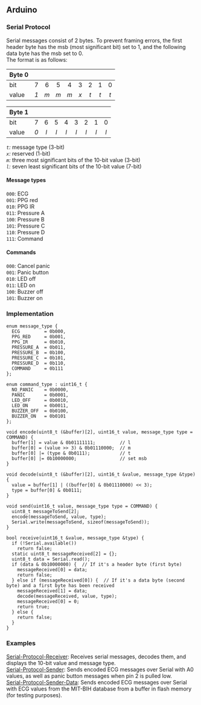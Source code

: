 ## Arduino
### Serial Protocol
Serial messages consist of 2 bytes. To prevent framing errors, the first header byte has the msb (most significant bit) set to 1, and the following data byte has the msb set to 0.    
The format is as follows:  

| Byte 0 |     |     |     |     |     |     |     |     | 
|:-------|:---:|:---:|:---:|:---:|:---:|:---:|:---:|:---:|
| bit    |  7  |  6  |  5  |  4  |  3  |  2  |  1  |  0  | 
| value  | *1* | *m* | *m* | *m* | *x* | *t* | *t* | *t* | 

| Byte 1 |     |     |     |     |     |     |     |     | 
|:-------|:---:|:---:|:---:|:---:|:---:|:---:|:---:|:---:| 
| bit    |  7  |  6  |  5  |  4  |  3  |  2  |  1  |  0  | 
| value  | *0* | *l* | *l* | *l* | *l* | *l* | *l* | *l* |

*`t`:* message type (3-bit)  
*`x`:* reserved (1-bit)  
*`m`:* three most significant bits of the 10-bit value (3-bit)  
*`l`:* seven least significant bits of the 10-bit value (7-bit)  

#### Message types
`000`: ECG  
`001`: PPG red  
`010`: PPG IR  
`011`: Pressure A  
`100`: Pressure B  
`101`: Pressure C  
`110`: Pressure D  
`111`: Command  

#### Commands
`000`: Cancel panic  
`001`: Panic button  
`010`: LED off  
`011`: LED on  
`100`: Buzzer off  
`101`: Buzzer on  

### Implementation

```arduino
enum message_type {
  ECG         = 0b000,
  PPG_RED     = 0b001,
  PPG_IR      = 0b010,
  PRESSURE_A  = 0b011,
  PRESSURE_B  = 0b100,
  PRESSURE_C  = 0b101,
  PRESSURE_D  = 0b110,
  COMMAND     = 0b111
};

enum command_type : uint16_t {
  NO_PANIC    = 0b0000,
  PANIC       = 0b0001,
  LED_OFF     = 0b0010,
  LED_ON      = 0b0011,
  BUZZER_OFF  = 0b0100,
  BUZZER_ON   = 0b0101
};

void encode(uint8_t (&buffer)[2], uint16_t value, message_type type = COMMAND) {
  buffer[1] = value & 0b01111111;         // l
  buffer[0] = (value >> 3) & 0b01110000;  // m
  buffer[0] |= (type & 0b0111);           // t
  buffer[0] |= 0b10000000;                // set msb
}

void decode(uint8_t (&buffer)[2], uint16_t &value, message_type &type) {
  value = buffer[1] | ((buffer[0] & 0b01110000) << 3);
  type = buffer[0] & 0b0111;
}

void send(uint16_t value, message_type type = COMMAND) {
  uint8_t messageToSend[2];
  encode(messageToSend, value, type);
  Serial.write(messageToSend, sizeof(messageToSend));
}

bool receive(uint16_t &value, message_type &type) {
  if (!Serial.available())
    return false;
  static uint8_t messageReceived[2] = {};
  uint8_t data = Serial.read();
  if (data & 0b10000000) {  // If it's a header byte (first byte)
    messageReceived[0] = data;
    return false;
  } else if (messageReceived[0]) {  // If it's a data byte (second byte) and a first byte has been received
    messageReceived[1] = data;
    decode(messageReceived, value, type);
    messageReceived[0] = 0;
    return true;
  } else {
    return false;
  }
}
```
### Examples
[Serial-Protocol-Receiver](https://github.com/tttapa/ESAT4B3/tree/master/Arduino/Serial-Protocol-Receiver): Receives serial messages, decodes them, and displays the 10-bit value and message type.  
[Serial-Protocol-Sender](https://github.com/tttapa/ESAT4B3/tree/master/Arduino/Serial-Protocol-Sender): Sends encoded ECG messages over Serial with A0 values, as well as panic button messages when pin 2 is pulled low.  
[Serial-Protocol-Sender-Data](https://github.com/tttapa/ESAT4B3/tree/master/Arduino/Serial-Protocol-Sender-Data): Sends encoded ECG messages over Serial with ECG values from the MIT-BIH database from a buffer in flash memory (for testing purposes).  
